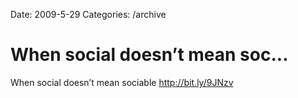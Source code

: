 Date: 2009-5-29
Categories: /archive

# When social doesn’t mean soc...

When social doesn’t mean sociable <a href="http://bit.ly/9JNzv" rel="nofollow">http://bit.ly/9JNzv</a>
